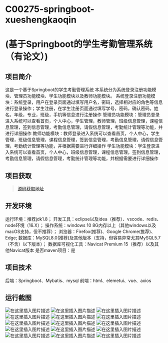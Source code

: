 # C00275-springboot-xueshengkaoqin
# (基于Springboot的学生考勤管理系统（有论文）)
## 项目简介

这是一个基于Springboot的学生考勤管理系统
本系统分为系统登录注册功能模块、管理员功能模块、学生功能模块以及教师功能模块。
系统登录注册功能模块：系统登录，用户在登录页面通过填写用户名，密码，选择相对应的角色等信息进行登录操作；学生注册，在学生注册页面通过填写学号，密码，确认密码，姓名，年级，专业，班级，手机等信息进行注册操作
管理员功能模块：管理员登录进入系统可以查看首页，个人中心，学生管理，教师管理，班级信息管理，课程信息管理，签到信息管理，考勤信息管理，请假信息管理，考勤统计管理等功能，并进行详细操作
教师功能模块：教师登录进入系统可以查看首页，个人中心，学生管理，班级信息管理，课程信息管理，签到信息管理，考勤信息管理，请假信息管理，考勤统计管理等功能，并根据需要进行详细操作
学生功能模块：学生登录进入系统可以查看首页，个人中心，班级信息管理，课程信息管理，签到信息管理，考勤信息管理，请假信息管理，考勤统计管理等功能，并根据需要进行详细操作




## 项目获取
> [源码获取地址](http://www.manoncode.cn/details?id=275)

 
## 开发环境

运行环境：推荐jdk1.8；
开发工具：eclipse以及idea（推荐）、vscode、redis、node环境（16.X）；
操作系统：windows 10 8G内存以上（其他windows以及macOS支持，但不推荐）；
浏览器：Firefox(推荐)、Google Chrome(推荐)、Edge;
数据库：MySQL8.0(推荐)及其他版本（支持，但容易异常尤其MySQL5.7（不含）以下版本）；
数据库可视化工具：Navicat Premium 15（推荐）以及其他Navicat版本
是否maven项目：是

## 项目技术
 
后端：Springboot、Mybatis、mysql
前端：html、elemetui、vue、axios


## 运行截图
![在这里插入图片描述](https://img-blog.csdnimg.cn/direct/a53caf54d77a44ef8606185ab9b85348.png#pic_center)
![在这里插入图片描述](https://img-blog.csdnimg.cn/direct/094c2e1b573d43d29a33feca38816d3b.png#pic_center)
![在这里插入图片描述](https://img-blog.csdnimg.cn/direct/4d78bd9e98d94c70be1b2b1fbcc53136.png#pic_center)
![在这里插入图片描述](https://img-blog.csdnimg.cn/direct/85c5d8904aca4ad599eb6b6eaa3fb241.png#pic_center)
![在这里插入图片描述](https://img-blog.csdnimg.cn/direct/b6352c7b9395470c851abe253cbe6820.png#pic_center)
![在这里插入图片描述](https://img-blog.csdnimg.cn/direct/ab3fbbd0786a4926875de884ea5f24e5.png#pic_center)
![在这里插入图片描述](https://img-blog.csdnimg.cn/direct/8abe1700f3b7424bb97f7f6b355b57b0.png#pic_center)
![在这里插入图片描述](https://img-blog.csdnimg.cn/direct/44ea200bbcf240fd94c058a2a47f8f96.png#pic_center)
![在这里插入图片描述](https://img-blog.csdnimg.cn/direct/f5546cb0a32b44a6af74b810ad3bbc7c.png#pic_center)
![在这里插入图片描述](https://img-blog.csdnimg.cn/direct/e59aa201bb9c4ca0b6993c3460a21127.png#pic_center)
![在这里插入图片描述](https://img-blog.csdnimg.cn/direct/21db8448601945ca9758c53cbe82e1c2.png#pic_center)
![在这里插入图片描述](https://img-blog.csdnimg.cn/direct/64e1864780414906bb5fe76ada2cfc75.png#pic_center)
![在这里插入图片描述](https://img-blog.csdnimg.cn/direct/6dece377a2f74341ba2192159de80593.png#pic_center)
![在这里插入图片描述](https://img-blog.csdnimg.cn/direct/ceaa0dae138c46db9dcdf416b00930ca.png#pic_center)
![在这里插入图片描述](https://img-blog.csdnimg.cn/direct/ea5f1bc1aeca456c8b1e90a6484ab054.png#pic_center)


